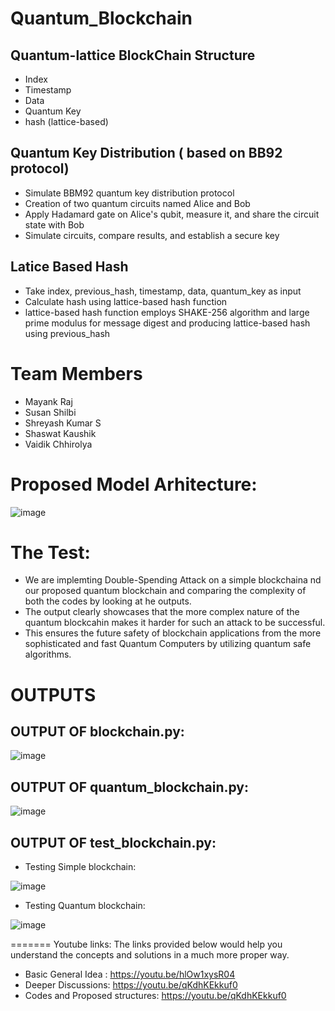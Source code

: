 # Quantum_Blockchain

## Quantum-lattice BlockChain Structure
* Index
* Timestamp
* Data
* Quantum Key
* hash (lattice-based)


## Quantum Key Distribution ( based on BB92 protocol)
* Simulate BBM92 quantum key distribution protocol
* Creation of two quantum circuits named Alice and Bob
* Apply Hadamard gate on Alice's qubit, measure it, and share the circuit state with Bob
* Simulate circuits, compare results, and establish a secure key


## Latice Based Hash
* Take index, previous_hash, timestamp, data, quantum_key as input
* Calculate hash using lattice-based hash function 
* lattice-based hash function employs SHAKE-256 algorithm and large prime modulus for message digest and producing lattice-based hash using previous_hash


# Team Members
* Mayank Raj
* Susan Shilbi
* Shreyash Kumar S
* Shaswat Kaushik
* Vaidik Chhirolya

# Proposed Model Arhitecture:
![image](https://github.com/Mayank-902/Quantum_Blockchain/assets/76254590/fc64e23e-57aa-4ad0-b0c2-ae02ba14c0e3)

# The Test:
* We are implemting Double-Spending Attack on a simple blockchaina nd our proposed quantum blockchain and comparing the complexity of both the codes by looking at he outputs.
* The output clearly showcases that the more complex nature of the quantum blockcahin makes it harder for such an attack to be successful.
* This ensures the future safety of blockchain applications from the more sophisticated and fast Quantum Computers by utilizing quantum safe algorithms.
 
# OUTPUTS
## OUTPUT OF blockchain.py:
![image](https://github.com/Mayank-902/Quantum_Blockchain/assets/76254590/df8949f5-7929-4040-91bf-56e72810b6fb)

## OUTPUT OF quantum_blockchain.py:
![image](https://github.com/Mayank-902/Quantum_Blockchain/assets/76254590/6d3764b6-580b-445f-84cd-55d338848f35)

## OUTPUT OF test_blockchain.py:

* Testing Simple blockchain:

![image](https://github.com/Mayank-902/Quantum_Blockchain/assets/76254590/9cb596c1-47e0-494c-95b2-89143c82473c)
  
* Testing Quantum blockchain:

![image](https://github.com/Mayank-902/Quantum_Blockchain/assets/76254590/1afdf03d-a55f-43a8-ac07-62aa6541e1a9)

=======
Youtube links:
The links provided below would help you understand the concepts and solutions in a much more proper way.
* Basic General Idea : https://youtu.be/hlOw1xysR04
* Deeper Discussions: https://youtu.be/qKdhKEkkuf0
* Codes and Proposed structures: https://youtu.be/qKdhKEkkuf0
